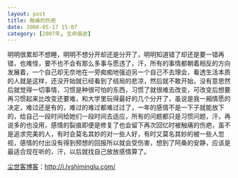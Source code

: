 ```yaml
---
layout: post
title: 触痛的伤疤
date: 2008-05-17 15:07
category: [2007年, 生命痕迹]
---
```

明明很累却不想睡，明明不想分开却还是分开了，明明知道错了却还是要一错再错，也难怪，要不也不会有那么多事与愿违了，汗，所有的事情都朝着相反的方向发展着，一个自己却无奈地在一旁痴痴地强迫另一个自己不去理会，看透生活本质的人就是这样，还没开始就已经看到了结局的悲凉，然后就不敢开始，没有意思然后就觉得一切事情，习惯是种很可怕的东西，习惯了就很难去改变，可改变后想要再习惯起来比改变还要难，和大学里玩得最好的几个分开了，虽说是我一厢情愿的决定，难过还是有的，难过的难过都难过过了，一年的感情不是一下子就能放下的，给自己一段时间给她们一段时间去适应，所有的问题都只是习惯问题，汗，再说多的也没用，感情的裂痕即便是修复了也会留下再次回忆时被触痛的伤疤，虽不是追求完美的人，有时会莫名其妙的对一些人好，有时又莫名其妙的被一些人忽视，感情的付出没有得到预想的回报所以就会受伤害，想到了阿桑的安静，应该是最适合现在听的，汗，以后就找自己放放感情算了。

<a href="http://i.lvshiminglu.com/">尘世客博客</a>：<a href="http://i.lvshiminglu.com/">http://i.lvshiminglu.com/</a>

